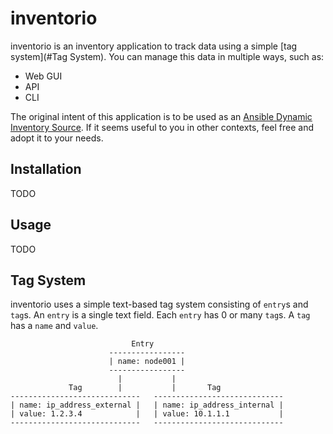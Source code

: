 # inventorio

inventorio is an inventory application to track data using a simple [tag system](#Tag System).
You can manage this data in multiple ways, such as:

- Web GUI
- API
- CLI

The original intent of this application is to be used as an [Ansible Dynamic Inventory Source](https://docs.ansible.com/ansible/latest/user_guide/intro_dynamic_inventory.html).
If it seems useful to you in other contexts, feel free and adopt it to your needs.

## Installation

TODO

## Usage

TODO

## Tag System

inventorio uses a simple text-based tag system consisting of `entry`s and `tag`s.
An `entry` is a single text field. Each `entry` has 0 or many `tag`s.
A `tag` has a `name` and `value`.

```text
                           Entry
                      -----------------
                      | name: node001 |
                      -----------------
                        |           |
             Tag        |           |       Tag
-----------------------------   -----------------------------
| name: ip_address_external |   | name: ip_address_internal |
| value: 1.2.3.4            |   | value: 10.1.1.1           |
-----------------------------   -----------------------------
```

